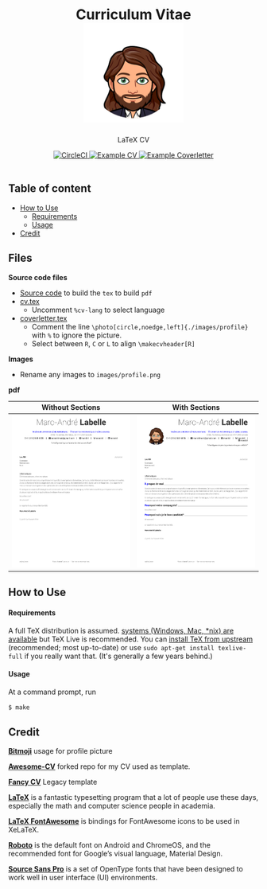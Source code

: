 <h1 align="center">
  Curriculum Vitae
  <br />
  <a href="https://github.com/marcandrelabelle2/Awesome-CV" title="AwesomeCV Documentation">
    <img alt="AwesomeCV" src="https://github.com/marcandrelabelle2/Awesome-CV/blob/master/images/profiles/profile04.png" width="200px" height="200px" />
  </a>
</h1>

<p align="center">
  LaTeX CV
</p>

<div align="center">
  <a href="https://circleci.com/gh/marcandrelabelle2/Awesome-CV/">
    <img alt="CircleCI" src="https://circleci.com/gh/marcandrelabelle2/Awesome-CV/tree/master.svg?style=shield" >
  </a>
  <a href="https://raw.githubusercontent.com/marcandrelabelle2/Awesome-CV/master/pdf/cv.pdf">
    <img alt="Example CV" src="https://img.shields.io/badge/cv-pdf-green.svg" />
  </a>
  <a href="https://raw.githubusercontent.com/marcandrelabelle2/Awesome-CV/master/pdf/coverletter.pdf">
    <img alt="Example Coverletter" src="https://img.shields.io/badge/coverletter-pdf-green.svg" />
  </a>
</div>

<br />


## Table of content

* [How to Use](#how-to-use)
  * [Requirements](#requirements)
  * [Usage](#usage)
* [Credit](#credit)


## Files

**Source code files**
- [Source code](texfiles) to build the `tex` to build `pdf`
- [cv.tex](texfiles/cv.tex)
  - Uncomment `%cv-lang` to select language
- [coverletter.tex](texfiles/cv.tex)
  - Comment the line `\photo[circle,noedge,left]{./images/profile}`
    with `%` to ignore the picture.
  - Select between `R`, `C` or `L` to align `\makecvheader[R]`

**Images**
- Rename any images to `images/profile.png`

**pdf**

| Without Sections | With Sections |
|:---:|:---:|
| [![Cover Letter(Traditional)](https://raw.githubusercontent.com/marcandrelabelle2/Awesome-CV/master/images/coverletter-0.png)](https://raw.githubusercontent.com/marcandrelabelle2/Awesome-CV/master/images/coverletter.pdf)  | [![Cover Letter(Awesome)](https://raw.githubusercontent.com/marcandrelabelle2/Awesome-CV/master/images/coverletter-1.png)](https://raw.githubusercontent.com/marcandrelabelle2/Awesome-CV/master/images/coverletter.pdf) |


## How to Use

#### Requirements

A full TeX distribution is assumed.
[systems (Windows, Mac, \*nix) are available](
http://tex.stackexchange.com/q/55437)
but TeX Live is recommended.
You can [install TeX from upstream](http://tex.stackexchange.com/q/1092)
(recommended; most up-to-date)
or use `sudo apt-get install texlive-full` if you really want that.
(It's generally a few years behind.)

#### Usage

At a command prompt, run

```bash
$ make
```

## Credit

[**Bitmoji**](https://www.bitmoji.com/) usage for profile picture

[**Awesome-CV**](https://github.com/posquit0/Awesome-CV) forked repo for my CV
used as template.

[**Fancy CV**](https://www.sharelatex.com/templates/cv-or-resume/fancy-cv)
Legacy template

[**LaTeX**](http://www.latex-project.org) is a fantastic typesetting program
that a lot of people use these days,
especially the math and computer science people in academia.

[**LaTeX FontAwesome**](https://github.com/furl/latex-fontawesome) is bindings for FontAwesome icons to be used in XeLaTeX.

[**Roboto**](https://github.com/google/roboto) is the default font on Android and ChromeOS, and the recommended font for Google’s visual language, Material Design.

[**Source Sans Pro**](https://github.com/adobe-fonts/source-sans-pro) is a set of OpenType fonts that have been designed to work well in user interface (UI) environments.


